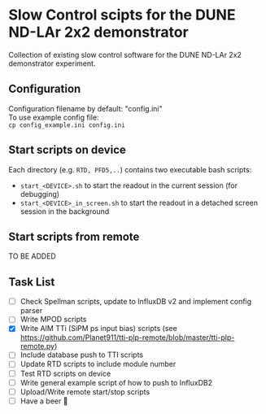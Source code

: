 # Slow Control scipts for the DUNE ND-LAr 2x2 demonstrator

Collection of existing slow control software for the DUNE ND-LAr 2x2 demonstrator experiment.

## Configuration
Configuration filename by default: "config.ini"\
To use example config file:\
`cp config_example.ini config.ini`

## Start scripts on device
Each directory (e.g. `RTD, PFD5,..`) contains two executable bash scripts:
- `start_<DEVICE>.sh` to start the readout in the current session (for debugging)
- `start_<DEVICE>_in_screen.sh` to start the readout in a detached screen session in the background

## Start scripts from remote
TO BE ADDED


## Task List
- [ ] Check Spellman scripts, update to InfluxDB v2 and implement config parser
- [ ] Write MPOD scripts
- [x] Write AIM TTi (SiPM ps input bias) scripts (see https://github.com/Planet911/tti-plp-remote/blob/master/tti-plp-remote.py)
- [ ] Include database push to TTI scripts
- [ ] Update RTD scripts to include module number
- [ ] Test RTD scripts on device
- [ ] Write general example script of how to push to InfluxDB2
- [ ] Upload/Write remote start/stop scripts
- [ ] Have a beer :beer:
